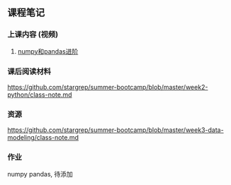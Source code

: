 ## 课程笔记

### 上课内容 (视频)
1. [numpy和pandas进阶](https://www.jianguoyun.com/p/DWJ45yAQ6LTJBxiZkPwB)

### 课后阅读材料
https://github.com/stargrep/summer-bootcamp/blob/master/week2-python/class-note.md

### 资源
https://github.com/stargrep/summer-bootcamp/blob/master/week3-data-modeling/class-note.md

### 作业
numpy pandas, 待添加